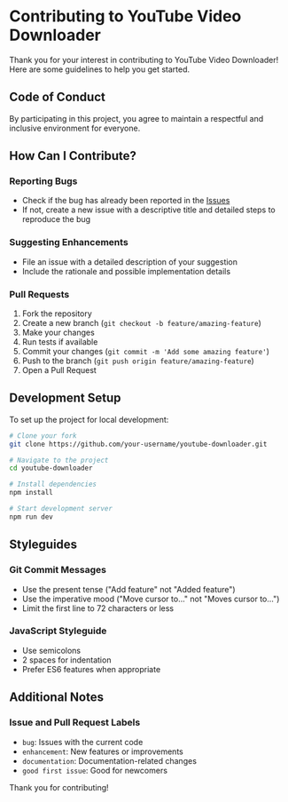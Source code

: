 # Contributing to YouTube Video Downloader

Thank you for your interest in contributing to YouTube Video Downloader! Here are some guidelines to help you get started.

## Code of Conduct

By participating in this project, you agree to maintain a respectful and inclusive environment for everyone.

## How Can I Contribute?

### Reporting Bugs

- Check if the bug has already been reported in the [Issues](https://github.com/yourusername/youtube-downloader/issues)
- If not, create a new issue with a descriptive title and detailed steps to reproduce the bug

### Suggesting Enhancements

- File an issue with a detailed description of your suggestion
- Include the rationale and possible implementation details

### Pull Requests

1. Fork the repository
2. Create a new branch (`git checkout -b feature/amazing-feature`)
3. Make your changes
4. Run tests if available
5. Commit your changes (`git commit -m 'Add some amazing feature'`)
6. Push to the branch (`git push origin feature/amazing-feature`)
7. Open a Pull Request

## Development Setup

To set up the project for local development:

```bash
# Clone your fork
git clone https://github.com/your-username/youtube-downloader.git

# Navigate to the project
cd youtube-downloader

# Install dependencies
npm install

# Start development server
npm run dev
```

## Styleguides

### Git Commit Messages

- Use the present tense ("Add feature" not "Added feature")
- Use the imperative mood ("Move cursor to..." not "Moves cursor to...")
- Limit the first line to 72 characters or less

### JavaScript Styleguide

- Use semicolons
- 2 spaces for indentation
- Prefer ES6 features when appropriate

## Additional Notes

### Issue and Pull Request Labels

- `bug`: Issues with the current code
- `enhancement`: New features or improvements
- `documentation`: Documentation-related changes
- `good first issue`: Good for newcomers

Thank you for contributing! 